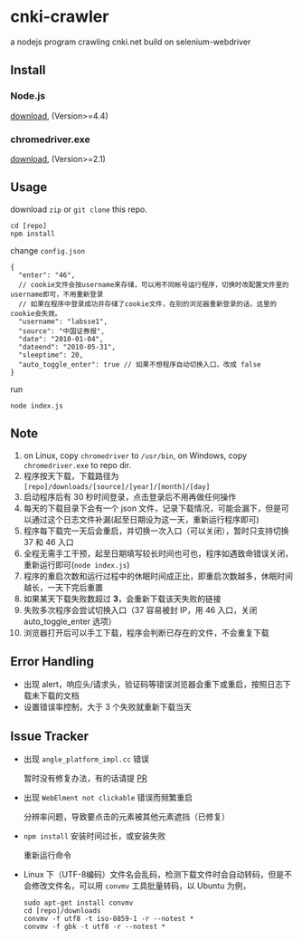 # cnki-crawler
a nodejs program crawling cnki.net build on selenium-webdriver

## Install

### Node.js

[download](https://nodejs.org/), (Version>=4.4)

### chromedriver.exe

[download](http://chromedriver.storage.googleapis.com/index.html), (Version>=2.1)

## Usage

download `zip` or `git clone` this repo.

```
cd [repo]
npm install
```

change `config.json`

```
{
  "enter": "46",
  // cookie文件会按username来存储，可以用不同帐号运行程序，切换时改配置文件里的username即可，不用重新登录
  // 如果在程序中登录成功并存储了cookie文件，在别的浏览器重新登录的话，这里的cookie会失效。
  "username": "labsse1",
  "source": "中国证券报",
  "date": "2010-01-04",
  "dateend": "2010-05-31",
  "sleeptime": 20,
  "auto_toggle_enter": true // 如果不想程序自动切换入口，改成 false
}
```

run

`node index.js`

## Note

1. on Linux, copy `chromedriver` to `/usr/bin`, on Windows, copy `chromedriver.exe` to repo dir.
1. 程序按天下载，下载路径为 `[repo]/downloads/[source]/[year]/[month]/[day]`
1. 启动程序后有 30 秒时间登录，点击登录后不用再做任何操作
1. 每天的下载目录下会有一个 json 文件，记录下载情况，可能会漏下，但是可以通过这个日志文件补漏(起至日期设为这一天，重新运行程序即可)
1. 程序每下载完一天后会重启，并切换一次入口（可以关闭），暂时只支持切换 37 和 46 入口
1. 全程无需手工干预，起至日期填写较长时间也可也，程序如遇致命错误关闭，重新运行即可(`node index.js`)
1. 程序的重启次数和运行过程中的休眠时间成正比，即重启次数越多，休眠时间越长，一天下完后重置
1. 如果某天下载失败数超过 **3**，会重新下载该天失败的链接
1. 失败多次程序会尝试切换入口（37 容易被封 IP，用 46 入口，关闭 auto_toggle_enter 选项）
1. 浏览器打开后可以手工下载，程序会判断已存在的文件，不会重复下载

## Error Handling

* 出现 alert，响应头/请求头，验证码等错误浏览器会重下或重启，按照日志下载未下载的文档
* 设置错误率控制，大于 3 个失败就重新下载当天

## Issue Tracker

* 出现 `angle_platform_impl.cc` 错误

  暂时没有修复办法，有的话请提 [PR](https://github.com/x-web/cnki-crawler/issues/new)
* 出现 `WebElment not clickable` 错误而频繁重启

  分辨率问题，导致要点击的元素被其他元素遮挡（已修复）
* `npm install` 安装时间过长，或安装失败

  重新运行命令
* Linux 下（UTF-8编码）文件名会乱码，检测下载文件时会自动转码，但是不会修改文件名，可以用 `convmv` 工具批量转码，以 Ubuntu 为例，

  ```
  sudo apt-get install convmv
  cd [repo]/downloads
  convmv -f utf8 -t iso-8859-1 -r --notest *
  convmv -f gbk -t utf8 -r --notest *
  ```
